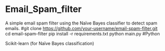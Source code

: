 # Email_Spam_filter
A simple email spam filter using the Naïve Bayes classifier to detect spam emails.
#git clone https://github.com/your-username/email-spam-filter.git
cd email-spam-filter
pip install -r requirements.txt
python main.py
#Python

Scikit-learn (for Naïve Bayes classification)
